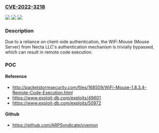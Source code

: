 ### [CVE-2022-3218](https://cve.mitre.org/cgi-bin/cvename.cgi?name=CVE-2022-3218)
![](https://img.shields.io/static/v1?label=Product&message=WiFi%20Mouse%20(Mouse%20Server)&color=blue)
![](https://img.shields.io/static/v1?label=Version&message=1.8.3.4%3C%3D%201.8.3.4%20&color=brighgreen)
![](https://img.shields.io/static/v1?label=Vulnerability&message=CWE-603%20Use%20of%20Client-Side%20Authentication&color=brighgreen)

### Description

Due to a reliance on client-side authentication, the WiFi Mouse (Mouse Server) from Necta LLC's authentication mechanism is trivially bypassed, which can result in remote code execution.

### POC

#### Reference
- http://packetstormsecurity.com/files/168509/WiFi-Mouse-1.8.3.4-Remote-Code-Execution.html
- https://www.exploit-db.com/exploits/49601
- https://www.exploit-db.com/exploits/50972

#### Github
- https://github.com/ARPSyndicate/cvemon

